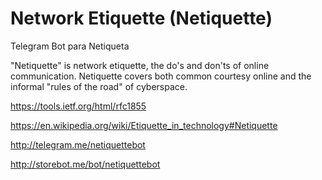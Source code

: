 # Network Etiquette (Netiquette)
Telegram Bot para Netiqueta

"Netiquette" is network etiquette, the do's and don'ts of online communication. Netiquette covers both common courtesy online and the informal "rules of the road" of cyberspace.

https://tools.ietf.org/html/rfc1855

https://en.wikipedia.org/wiki/Etiquette_in_technology#Netiquette

http://telegram.me/netiquettebot

http://storebot.me/bot/netiquettebot
